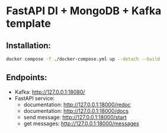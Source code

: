 # FastAPI DI + MongoDB + Kafka template


## Installation:

```bash
docker compose -f ./docker-compose.yml up --detach --build
```

## Endpoints:

- Kafka: http://127.0.0.1:18080/
- FastAPI service:
  - documentation: http://127.0.0.1:18000/redoc
  - documentation: http://127.0.0.1:18000/docs
  - send message: http://127.0.0.1:18000/start
  - get messages: http://127.0.0.1:18000/messages